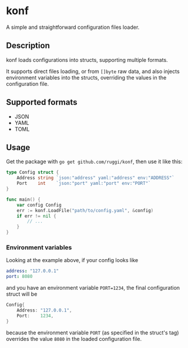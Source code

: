 # konf

A simple and straightforward configuration files loader.

## Description

konf loads configurations into structs, supporting multiple formats.

It supports direct files loading, or from `[]byte` raw data, and also injects environment variables into the structs, overriding the values in the configuration file.

## Supported formats

* JSON
* YAML
* TOML

## Usage

Get the package with `go get github.com/ruggi/konf`, then use it like this:

```go
type Config struct {
	Address string `json:"address" yaml:"address" env:"ADDRESS"`
	Port    int    `json:"port" yaml:"port" env:"PORT"`
}

func main() {
	var config Config
	err := konf.LoadFile("path/to/config.yaml", &config)
	if err != nil {
		// ...
	}
}
```

### Environment variables

Looking at the example above, if your config looks like
```yaml
address: "127.0.0.1"
port: 8080
```

and you have an environment variable `PORT=1234`, the final configuration struct will be
```go
Config{
    Address: "127.0.0.1",
    Port:    1234,
}
```

because the environment variable `PORT` (as specified in the struct's tag) overrides the value `8080` in the loaded configuration file.